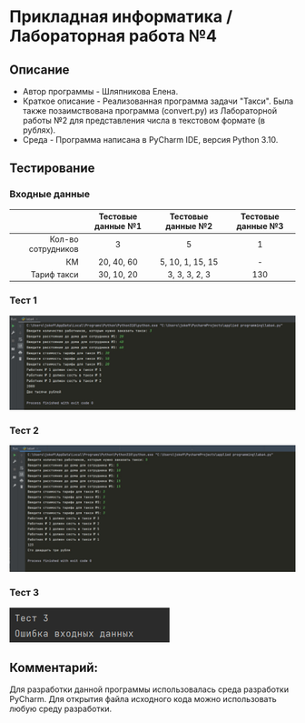 # Прикладная информатика / Лабораторная работа №4
## Описание
- Автор программы - Шляпникова Елена.
- Краткое описание - Реализованная программа задачи "Такси".
Была также позаимствована программа (convert.py) из Лабораторной работы №2 
для представления числа в текстовом формате (в рублях).
- Среда - Программа написана в PyCharm IDE, версия Python 3.10.
## Тестирование
### Входные данные
|                    | Тестовые данные №1 | Тестовые данные №2 | Тестовые данные №3 |
|-------------------:|:------------------:|:------------------:|:------------------:|
| Кол-во сотрудников |         3          |         5          |         1          |
|                 КМ |     20, 40, 60     |  5, 10, 1, 15, 15  |         -          |
|        Тариф такси |     30, 10, 20     |   3, 3, 3, 2, 3    |        130         |

### Тест 1
![img.png](screenshots/test1.png)
### Тест 2
![img.png](screenshots/test2.png)
### Тест 3
![img.png](screenshots/test3.png)

## Комментарий:

Для разработки данной программы использовалась среда разработки PyCharm.
Для открытия файла исходного кода можно использовать любую среду разработки.